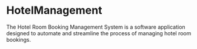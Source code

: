 # HotelManagement
The Hotel Room Booking Management System is a software application designed to automate and streamline the process of managing hotel room bookings.
